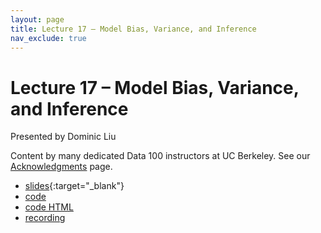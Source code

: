 ```yaml
---
layout: page
title: Lecture 17 – Model Bias, Variance, and Inference
nav_exclude: true
---
```


# Lecture 17 – Model Bias, Variance, and Inference

Presented by Dominic Liu

Content by many dedicated Data 100 instructors at UC Berkeley. See our [Acknowledgments](../../acks) page.

- [slides](https://docs.google.com/presentation/d/184ErYPq6pY1wmoY0gkIz7rKlsv56Iyqp-rGRqywFDWs/edit?usp=sharing){:target="_blank"}
- [code](http://data100-jl4.datahub.berkeley.edu/hub/user-redirect/git-pull?repo=https%3A%2F%2Fgithub.com%2FDS-100%2Fsu23-materials&branch=main&urlpath=lab%2Ftree%2Fsu23-materials%2Flec%2Flec17%2Flec17.ipynb)
- [code HTML](../../resources/assets/lectures/lec17/lec17.html)
- [recording](https://bcourses.berkeley.edu/courses/1525605/pages/lecture-17-model-bias-variance-and-inference)
